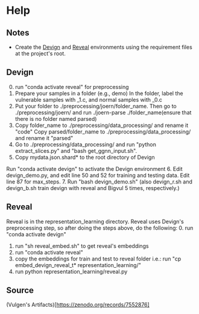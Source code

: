 # Help

## Notes
- Create the [Devign](https://github.com/VulScribeR/VulScribeR/blob/main/requirements-devign-env.txt) and [Reveal](https://github.com/VulScribeR/VulScribeR/blob/main/requirements-reveal-env.txt) environments using the requirement files at the project's root.


## Devign
0. run "conda activate reveal" for preprocessing
1. Prepare your samples in a folder (e.g., demo)
In the folder, label the vulnerable samples with _1.c, and normal samples with _0.c
2. Put your folder to ./preprocessing/joern/folder_name. Then go to ./preprocessing/joern/ and run ./joern-parse ./folder_name(ensure that there is no folder named parsed)
3. Copy folder_name to ./preprocessing/data_processing/ and rename it "code"
Copy parsed/folder_name to ./preprocessing/data_processing/ and rename it "parsed"
4. Go to ./preprocessing/data_processing/ and run "python extract_slices.py" and "bash get_ggnn_input.sh".
5. Copy mydata.json.shard* to the root directory of Devign

Run "conda activate devign" to activate the Devign environment
6. Edit devign_demo.py, and edit line 50 and 52 for training and testing data. Edit line 87 for max_steps.
7. Run "bash devign_demo.sh" (also devign_r.sh and devign_b.sh train devign with reveal and Bigvul 5 times, respectively.)
## Reveal
Reveal is in the representation_learning directory. Reveal uses Devign's preprocessing step, so after doing the steps above, do the following:
0. run "conda activate devign"
1. run "sh reveal_embed.sh" to get reveal's embeddings
2. run "conda activate reveal"
3. copy the embeddings for train and test to reveal folder i.e.: run "cp embed_devign_reveal_t* representation_learning/"
4. run python representation_learning/reveal.py


## Source
(Vulgen's Artifacts)[https://zenodo.org/records/7552876]
